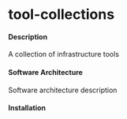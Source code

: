 # tool-collections

#### Description
A collection of infrastructure tools

#### Software Architecture
Software architecture description

#### Installation


